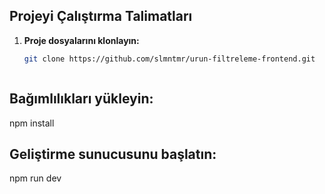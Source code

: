

## Projeyi Çalıştırma Talimatları

1. **Proje dosyalarını klonlayın:**
   ```bash
   git clone https://github.com/slmntmr/urun-filtreleme-frontend.git



## Bağımlılıkları yükleyin:
npm install


## Geliştirme sunucusunu başlatın:
npm run dev
